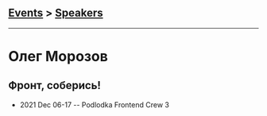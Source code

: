 ## [Events](../README.md) > [Speakers](../speakers.md)
---

# Олег Морозов

## Фронт, соберись!
- 2021 Dec 06-17 -- Podlodka Frontend Crew 3    
